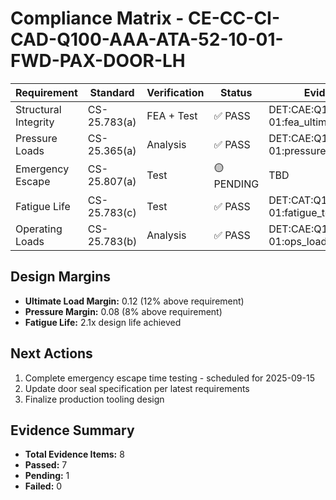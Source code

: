 # Compliance Matrix - CE-CC-CI-CAD-Q100-AAA-ATA-52-10-01-FWD-PAX-DOOR-LH

| Requirement | Standard | Verification | Status | Evidence | Date |
|---|---|---|---|---|---|
| Structural Integrity | CS-25.783(a) | FEA + Test | ✅ PASS | DET:CAE:Q100:52-10-01:fea_ultimate:V3 | 2025-09-01 |
| Pressure Loads | CS-25.365(a) | Analysis | ✅ PASS | DET:CAE:Q100:52-10-01:pressure_analysis:V2 | 2025-09-01 |
| Emergency Escape | CS-25.807(a) | Test | 🟡 PENDING | TBD | - |
| Fatigue Life | CS-25.783(c) | Test | ✅ PASS | DET:CAT:Q100:52-10-01:fatigue_test:V1 | 2025-08-28 |
| Operating Loads | CS-25.783(b) | Analysis | ✅ PASS | DET:CAE:Q100:52-10-01:ops_loads:V2 | 2025-08-30 |

## Design Margins
- **Ultimate Load Margin:** 0.12 (12% above requirement)
- **Pressure Margin:** 0.08 (8% above requirement) 
- **Fatigue Life:** 2.1x design life achieved

## Next Actions
1. Complete emergency escape time testing - scheduled for 2025-09-15
2. Update door seal specification per latest requirements
3. Finalize production tooling design

## Evidence Summary
- **Total Evidence Items:** 8
- **Passed:** 7
- **Pending:** 1
- **Failed:** 0